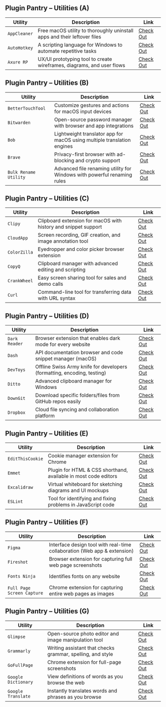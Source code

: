 ## Plugin Pantry – Utilities (A)

| **Utility**      | **Description**                                                                 | **Link** |
|------------------|----------------------------------------------------------------------------------|----------|
| `AppCleaner`     | Free macOS utility to thoroughly uninstall apps and their leftover files         | [Check Out](https://freemacsoft.net/appcleaner/) |
| `AutoHotkey`     | A scripting language for Windows to automate repetitive tasks                     | [Check Out](https://www.autohotkey.com/) |
| `Axure RP`       | UX/UI prototyping tool to create wireframes, diagrams, and user flows             | [Check Out](https://www.axure.com/) |

## Plugin Pantry – Utilities (B)

| **Utility**        | **Description**                                                                   | **Link** |
|--------------------|------------------------------------------------------------------------------------|----------|
| `BetterTouchTool`  | Customize gestures and actions for macOS input devices                             | [Check Out](https://folivora.ai/) |
| `Bitwarden`        | Open-source password manager with browser and app integrations                     | [Check Out](https://bitwarden.com/) |
| `Bob`              | Lightweight translator app for macOS using multiple translation engines            | [Check Out](https://github.com/ripperhe/Bob) |
| `Brave`            | Privacy-first browser with ad-blocking and crypto support                          | [Check Out](https://brave.com/) |
| `Bulk Rename Utility` | Advanced file renaming utility for Windows with powerful renaming rules         | [Check Out](https://www.bulkrenameutility.co.uk/) |

## Plugin Pantry – Utilities (C)

| **Utility**           | **Description**                                                                  | **Link** |
|------------------------|----------------------------------------------------------------------------------|----------|
| `Clipy`               | Clipboard extension for macOS with history and snippet support                  | [Check Out](https://clipy.io/) |
| `CloudApp`            | Screen recording, GIF creation, and image annotation tool                       | [Check Out](https://www.cloudapp.com/) |
| `ColorZilla`          | Eyedropper and color picker browser extension                                   | [Check Out](https://www.colorzilla.com/) |
| `CopyQ`               | Clipboard manager with advanced editing and scripting                           | [Check Out](https://hluk.github.io/CopyQ/) |
| `CrankWheel`          | Easy screen sharing tool for sales and demo calls                               | [Check Out](https://crankwheel.com/) |
| `Curl`                | Command-line tool for transferring data with URL syntax                         | [Check Out](https://curl.se/) |

## Plugin Pantry – Utilities (D)

| **Utility**           | **Description**                                                                  | **Link** |
|------------------------|----------------------------------------------------------------------------------|----------|
| `Dark Reader`         | Browser extension that enables dark mode for every website                      | [Check Out](https://darkreader.org/) |
| `Dash`                | API documentation browser and code snippet manager (macOS)                      | [Check Out](https://kapeli.com/dash) |
| `DevToys`             | Offline Swiss Army knife for developers (formatting, encoding, testing)         | [Check Out](https://devtoys.app/) |
| `Ditto`               | Advanced clipboard manager for Windows                                           | [Check Out](https://ditto-cp.sourceforge.io/) |
| `DownGit`             | Download specific folders/files from GitHub repos easily                        | [Check Out](https://minhaskamal.github.io/DownGit/#/home) |
| `Dropbox`             | Cloud file syncing and collaboration platform                                   | [Check Out](https://www.dropbox.com/) |

## Plugin Pantry – Utilities (E)

| **Utility**           | **Description**                                                              | **Link** |
|------------------------|------------------------------------------------------------------------------|----------|
| `EditThisCookie`      | Cookie manager extension for Chrome                                          | [Check Out](https://www.editthiscookie.com/) |
| `Emmet`               | Plugin for HTML & CSS shorthand, available in most code editors              | [Check Out](https://emmet.io/) |
| `Excalidraw`          | Virtual whiteboard for sketching diagrams and UI mockups                     | [Check Out](https://excalidraw.com/) |
| `ESLint`              | Tool for identifying and fixing problems in JavaScript code                  | [Check Out](https://eslint.org/) |

## Plugin Pantry – Utilities (F)

| **Utility**          | **Description**                                                              | **Link** |
|----------------------|------------------------------------------------------------------------------|----------|
| `Figma`              | Interface design tool with real-time collaboration (Web app & extension)     | [Check Out](https://www.figma.com/) |
| `Fireshot`           | Browser extension for capturing full web page screenshots                    | [Check Out](https://getfireshot.com/) |
| `Fonts Ninja`        | Identifies fonts on any website                                              | [Check Out](https://www.fonts.ninja/) |
| `Full Page Screen Capture` | Chrome extension for capturing entire web pages as images              | [Check Out](https://chrome.google.com/webstore/detail/full-page-screen-capture/fdpohaocaechififmbbbbbknoalclacl) |

## Plugin Pantry – Utilities (G)

| **Utility**       | **Description**                                                    | **Link** |
|-------------------|--------------------------------------------------------------------|----------|
| `Glimpse`         | Open-source photo editor and image manipulation tool               | [Check Out](https://glimpse-editor.org/) |
| `Grammarly`       | Writing assistant that checks grammar, spelling, and style         | [Check Out](https://www.grammarly.com/) |
| `GoFullPage`      | Chrome extension for full-page screenshots                         | [Check Out](https://chrome.google.com/webstore/detail/gofullpage-full-page-scre/fdpohaocaechififmbbbbbknoalclacl) |
| `Google Dictionary` | View definitions of words as you browse the web                  | [Check Out](https://chrome.google.com/webstore/detail/google-dictionary-by-goog/mgijmajocgfcbeboacabfgobmjgjcoja) |
| `Google Translate` | Instantly translates words and phrases as you browse              | [Check Out](https://chrome.google.com/webstore/detail/google-translate/aapbdbdomjkkjkaonfhkkikfgjllcleb) |

